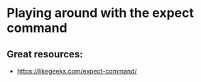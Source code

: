 # Playing around with the expect command

## Great resources:

- https://likegeeks.com/expect-command/
